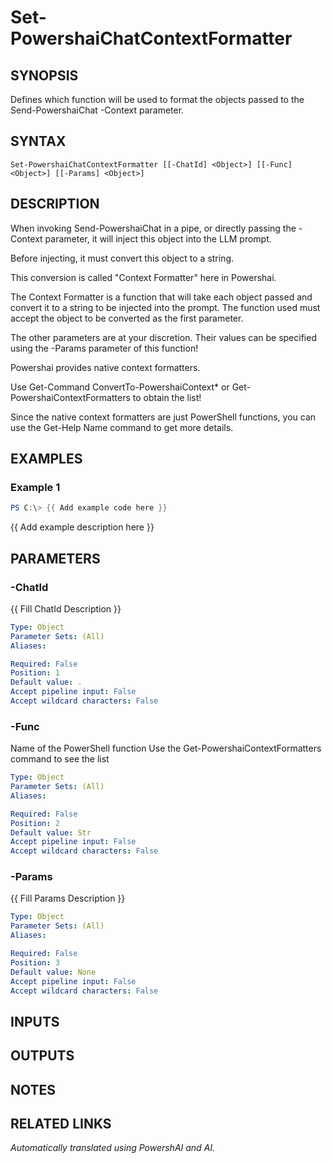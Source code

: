 ﻿---
external help file: powershai-help.xml
Module Name: powershai
online version:
schema: 2.0.0
---

# Set-PowershaiChatContextFormatter

## SYNOPSIS
Defines which function will be used to format the objects passed to the Send-PowershaiChat -Context parameter.

## SYNTAX

```
Set-PowershaiChatContextFormatter [[-ChatId] <Object>] [[-Func] <Object>] [[-Params] <Object>]
```

## DESCRIPTION
When invoking Send-PowershaiChat in a pipe, or directly passing the -Context parameter, it will inject this object into the LLM prompt.

Before injecting, it must convert this object to a string.

This conversion is called "Context Formatter" here in Powershai.

The Context Formatter is a function that will take each object passed and convert it to a string to be injected into the prompt. The function used must accept the object to be converted as the first parameter.

The other parameters are at your discretion. Their values can be specified using the -Params parameter of this function!

Powershai provides native context formatters.

Use Get-Command ConvertTo-PowershaiContext* or Get-PowershaiContextFormatters to obtain the list!

Since the native context formatters are just PowerShell functions, you can use the Get-Help Name command to get more details.

## EXAMPLES

### Example 1
```powershell
PS C:\> {{ Add example code here }}
```

{{ Add example description here }}

## PARAMETERS

### -ChatId
{{ Fill ChatId Description }}

```yaml
Type: Object
Parameter Sets: (All)
Aliases:

Required: False
Position: 1
Default value: .
Accept pipeline input: False
Accept wildcard characters: False
```

### -Func
Name of the PowerShell function
Use the Get-PowershaiContextFormatters command to see the list

```yaml
Type: Object
Parameter Sets: (All)
Aliases:

Required: False
Position: 2
Default value: Str
Accept pipeline input: False
Accept wildcard characters: False
```

### -Params
{{ Fill Params Description }}

```yaml
Type: Object
Parameter Sets: (All)
Aliases:

Required: False
Position: 3
Default value: None
Accept pipeline input: False
Accept wildcard characters: False
```

## INPUTS

## OUTPUTS

## NOTES

## RELATED LINKS



<!--PowershaiAiDocBlockStart-->
_Automatically translated using PowershAI and AI._
<!--PowershaiAiDocBlockEnd-->
